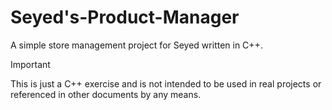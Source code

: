 Seyed's-Product-Manager
=======================
A simple store management project for Seyed written in C++.

> [!IMPORTANT]
> This is just a C++ exercise and is not intended to be used in real projects or referenced in other documents by any means.
